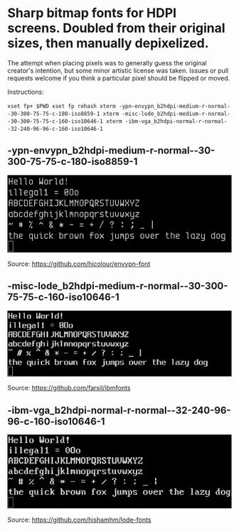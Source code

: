 # Sharp bitmap fonts for HDPI screens. Doubled from their original sizes, then manually depixelized.

The attempt when placing pixels was to generally guess the original creator's intention, but some minor artistic license was taken. Issues or pull requests welcome if you think a particular pixel should be flipped or moved.

Instructions:

`
xset fp+ $PWD
xset fp rehash
xterm -ypn-envypn_b2hdpi-medium-r-normal--30-300-75-75-c-180-iso8859-1
xterm -misc-lode_b2hdpi-medium-r-normal--30-300-75-75-c-160-iso10646-1
xterm -ibm-vga_b2hdpi-normal-r-normal--32-240-96-96-c-160-iso10646-1
`

## -ypn-envypn_b2hdpi-medium-r-normal--30-300-75-75-c-180-iso8859-1

![-ypn-envypn_b2hdpi-medium-r-normal--30-300-75-75-c-180-iso8859-1](envypn.png)

Source: https://github.com/hicolour/envypn-font



## -misc-lode_b2hdpi-medium-r-normal--30-300-75-75-c-160-iso10646-1

![-misc-lode_b2hdpi-medium-r-normal--30-300-75-75-c-160-iso10646-1](lode.png)

Source: https://github.com/farsil/ibmfonts


## -ibm-vga_b2hdpi-normal-r-normal--32-240-96-96-c-160-iso10646-1

![-ibm-vga_b2hdpi-normal-r-normal--32-240-96-96-c-160-iso10646-1](vga.png)

Source: https://github.com/hishamhm/lode-fonts
